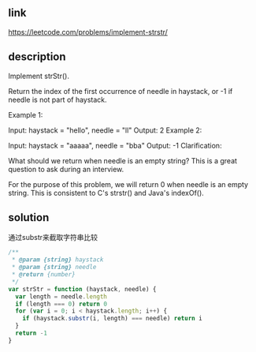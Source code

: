 ## link

https://leetcode.com/problems/implement-strstr/

## description

Implement strStr().

Return the index of the first occurrence of needle in haystack, or -1 if needle is not part of haystack.

Example 1:

Input: haystack = "hello", needle = "ll"
Output: 2
Example 2:

Input: haystack = "aaaaa", needle = "bba"
Output: -1
Clarification:

What should we return when needle is an empty string? This is a great question to ask during an interview.

For the purpose of this problem, we will return 0 when needle is an empty string. This is consistent to C's strstr() and Java's indexOf().

## solution

通过substr来截取字符串比较

```javascript
/**
 * @param {string} haystack
 * @param {string} needle
 * @return {number}
 */
var strStr = function (haystack, needle) {
  var length = needle.length
  if (length === 0) return 0
  for (var i = 0; i < haystack.length; i++) {
    if (haystack.substr(i, length) === needle) return i
  }  
  return -1  
}
```